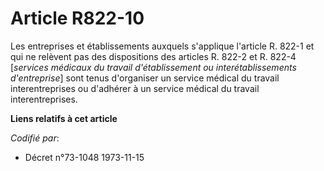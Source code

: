 # Article R822-10

Les entreprises et établissements auxquels s'applique l'article R. 822-1 et qui ne relèvent pas des dispositions des articles
R. 822-2 et R. 822-4 [*services médicaux du travail d'établissement ou interétablissements d'entreprise*] sont tenus
d'organiser un service médical du travail interentreprises ou d'adhérer à un service médical du travail interentreprises.

**Liens relatifs à cet article**

_Codifié par_:

  - Décret n°73-1048 1973-11-15
